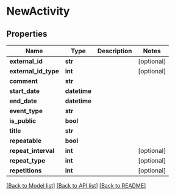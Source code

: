 # NewActivity

## Properties
Name | Type | Description | Notes
------------ | ------------- | ------------- | -------------
**external_id** | **str** |  | [optional] 
**external_id_type** | **int** |  | [optional] 
**comment** | **str** |  | 
**start_date** | **datetime** |  | 
**end_date** | **datetime** |  | 
**event_type** | **str** |  | 
**is_public** | **bool** |  | 
**title** | **str** |  | 
**repeatable** | **bool** |  | 
**repeat_interval** | **int** |  | [optional] 
**repeat_type** | **int** |  | [optional] 
**repetitions** | **int** |  | [optional] 

[[Back to Model list]](../README.md#documentation-for-models) [[Back to API list]](../README.md#documentation-for-api-endpoints) [[Back to README]](../README.md)


